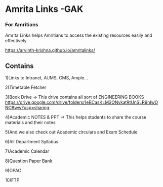 # Amrita Links -GAK
### For Amritians

Amrita Links helps Amritians to access the existing resources easily and effectively.

https://arvinth-krishna.github.io/amritalinks/


## Contains
1)Links to Intranet, AUMS, CMS, Ample...

2)Timetable Fetcher

3)Book Drive -> This drive contains all sort of ENGINEERING BOOKS
https://drive.google.com/drive/folders/1eBCasKLM3ONvkatRtUnSLR9nIwONO8ww?usp=sharing

4)Academic NOTES & PPT -> This helps students to share the course materials and their notes

5)And we also check out Academic circulars and Exam Schedule

6)All Department Syllabus

7)Academic Calendar

8)Question Paper Bank 

9)OPAC

10)FTP


